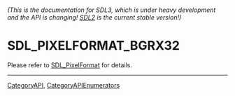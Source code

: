 ###### (This is the documentation for SDL3, which is under heavy development and the API is changing! [SDL2](https://wiki.libsdl.org/SDL2/) is the current stable version!)
# SDL_PIXELFORMAT_BGRX32

Please refer to [SDL_PixelFormat](SDL_PixelFormat) for details.

----
[CategoryAPI](CategoryAPI), [CategoryAPIEnumerators](CategoryAPIEnumerators)

